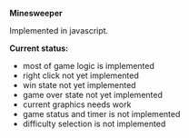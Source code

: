 **Minesweeper**

Implemented in javascript.

**Current status:**
- most of game logic is implemented
- right click not yet implemented
- win state not yet implemented
- game over state not yet implemented
- current graphics needs work
- game status and timer is not implemented
- difficulty selection is not implemented